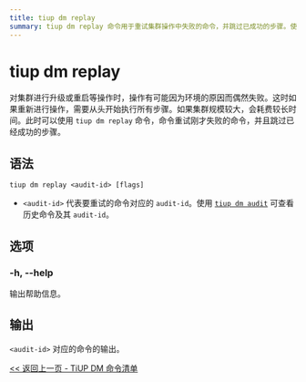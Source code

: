 ```yaml
---
title: tiup dm replay
summary: tiup dm replay 命令用于重试集群操作中失败的命令，并跳过已成功的步骤。使用命令时需指定要重试的命令对应的 audit-id，可通过 tiup dm audit 查看历史命令及其 audit-id。命令输出为对应命令的输出。
---
```


# tiup dm replay

对集群进行升级或重启等操作时，操作有可能因为环境的原因而偶然失败。这时如果重新进行操作，需要从头开始执行所有步骤。如果集群规模较大，会耗费较长时间。此时可以使用 `tiup dm replay` 命令，命令重试刚才失败的命令，并且跳过已经成功的步骤。

## 语法

```shell
tiup dm replay <audit-id> [flags]
```

- `<audit-id>` 代表要重试的命令对应的 `audit-id`。使用 [`tiup dm audit`](/tiup/tiup-component-dm-audit.md) 可查看历史命令及其 `audit-id`。

## 选项

### -h, --help

输出帮助信息。

## 输出

`<audit-id>` 对应的命令的输出。

[<< 返回上一页 - TiUP DM 命令清单](/tiup/tiup-component-dm.md#命令清单)

